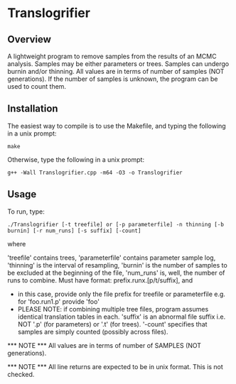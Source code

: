 Translogrifier
==============
Overview
---------------
A lightweight program to remove samples from the results of an MCMC analysis. 
Samples may be either parameters or trees. Samples can undergo burnin and/or 
thinning. All values are in terms of number of samples (NOT generations). If 
the number of samples is unknown, the program can be used to count them.

Installation
---------------
The easiest way to compile is to use the Makefile, and typing the following in a unix prompt:

	make

Otherwise, type the following in a unix prompt:

	g++ -Wall Translogrifier.cpp -m64 -O3 -o Translogrifier

Usage
--------------
To run, type:

	./Translogrifier [-t treefile] or [-p parameterfile] -n thinning [-b burnin] [-r num_runs] [-s suffix] [-count]

where

'treefile' contains trees, 'parameterfile' contains parameter sample log,
'thinning' is the interval of resampling,
'burnin' is the number of samples to be excluded at the beginning of the file,
'num_runs' is, well, the number of runs to combine. Must have format: prefix.runx.[p/t/suffix], and
 - in this case, provide only the file prefix for treefile or parameterfile
   e.g. for 'foo.run1.p' provide 'foo'
 - PLEASE NOTE: if combining multiple tree files, program assumes identical translation tables in each.
'suffix' is an abnormal file suffix i.e. NOT '.p' (for parameters) or '.t' (for trees).
'-count' specifies that samples are simply counted (possibly across files).

*** NOTE *** All values are in terms of number of SAMPLES (NOT generations).

*** NOTE *** All line returns are expected to be in unix format. This is not checked.
